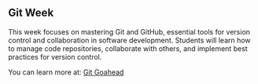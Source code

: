 ## Git Week

This week focuses on mastering Git and GitHub, essential tools for version control and collaboration in software development. Students will learn how to manage code repositories, collaborate with others, and implement best practices for version control.

You can learn more at: [Git Goahead](https://gitgoahead.muzammilbilwani.com)
